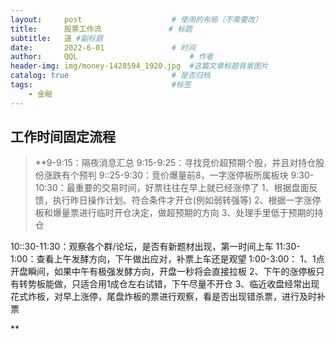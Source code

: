 ```yaml
---
layout:     post   				    # 使用的布局（不需要改）
title:      股票工作流				# 标题 
subtitle:   道 #副标题
date:       2022-6-01 				# 时间
author:     QQL 						# 作者
header-img: img/money-1428594_1920.jpg 	#这篇文章标题背景图片
catalog: true 						# 是否归档
tags:								#标签
    - 金融
---
```


## 工作时间固定流程

 > **9-9:15：隔夜消息汇总
9:15-9:25：寻找竞价超预期个股，并且对持仓股份涨跌有个预判
9::25-9:30：竞价爆量前8，一字涨停板所属板块
9:30-10:30：最重要的交易时间，好票往往在早上就已经涨停了
    1、根据盘面反馈，执行昨日操作计划。符合条件才开仓(例如弱转强等)
    2、根据一字涨停板和爆量票进行临时开仓决定，做超预期的方向
    3、处理手里低于预期的持仓

10::30-11:30：观察各个群/论坛，是否有新题材出现，第一时间上车
11:30-1:00：查看上午发酵方向，下午做出应对，补票上车还是观望
1:00-3:00：
    1、1点开盘瞬间，如果中午有极强发酵方向，开盘一秒将会直接拉板
    2、下午的涨停板只有转势板能做，只适合用1成仓左右试错，下午尽量不开仓
    3、临近收盘经常出现花式炸板，对早上涨停，尾盘炸板的票进行观察，看是否出现错杀票，进行及时补票

**
